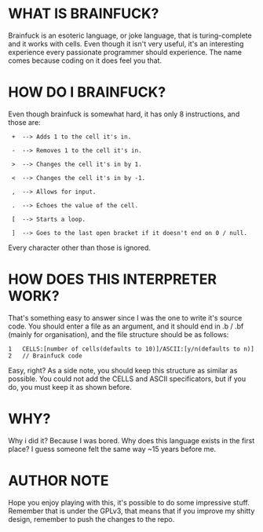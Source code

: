 # WHAT IS BRAINFUCK?

Brainfuck is an esoteric language, or joke language, that is turing-complete and it works with cells. Even though it isn't very useful, it's an interesting experience every passionate programmer should experience. The name comes because coding on it does feel you that.

# HOW DO I BRAINFUCK?

Even though brainfuck is somewhat hard, it has only 8 instructions, and those are:

```
 +  --> Adds 1 to the cell it's in.

 -  --> Removes 1 to the cell it's in.

 >  --> Changes the cell it's in by 1.

 <  --> Changes the cell it's in by -1.

 ,  --> Allows for input.

 .  --> Echoes the value of the cell.

 [  --> Starts a loop.

 ]  --> Goes to the last open bracket if it doesn't end on 0 / null.
```

Every character other than those is ignored.

# HOW DOES THIS INTERPRETER WORK?

That's something easy to answer since I was the one to write it's source code.
You should enter a file as an argument, and it should end in .b / .bf (mainly for organisation), and the file structure should be as follows:

```
1   CELLS:[number of cells(defaults to 10)]/ASCII:[y/n(defaults to n)]
2   // Brainfuck code
```

Easy, right? As a side note, you should keep this structure as similar as possible. You could not add the CELLS and ASCII specificators, but if you do, you must keep it as shown before.

# WHY?

Why i did it? Because I was bored. Why does this language exists in the first place? I guess someone felt the same way ~15 years before me.

# AUTHOR NOTE

Hope you enjoy playing with this, it's possible to do some impressive stuff. Remember that is under the GPLv3, that means that if you improve my shitty design, remember to push the changes to the repo.
